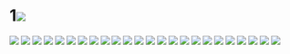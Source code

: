 # 1![](../img/14/00000001.jpg)
![](../img/14/00000002.jpg)
![](../img/14/00000003.jpg)
![](../img/14/00000004.jpg)
![](../img/14/00000005.jpg)
![](../img/14/00000006.jpg)
![](../img/14/00000007.jpg)
![](../img/14/00000008.jpg)
![](../img/14/00000009.jpg)
![](../img/14/00000010.jpg)
![](../img/14/00000011.jpg)
![](../img/14/00000012.jpg)
![](../img/14/00000013.jpg)
![](../img/14/00000014.jpg)
![](../img/14/00000015.jpg)
![](../img/14/00000016.jpg)
![](../img/14/00000017.jpg)
![](../img/14/00000018.jpg)
![](../img/14/00000019.jpg)
![](../img/14/00000020.jpg)
![](../img/14/00000021.jpg)
![](../img/14/00000022.jpg)
![](../img/14/00000023.jpg)
![](../img/14/00000024.jpg)
![](../img/14/00000025.jpg)
